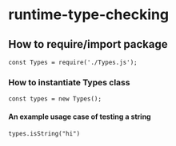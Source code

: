 # runtime-type-checking

## How to require/import package
```const Types = require('./Types.js');```

### How to instantiate Types class
```const types = new Types();```

#### An example usage case of testing a string
```types.isString("hi")```